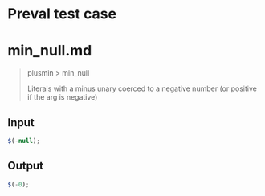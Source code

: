 # Preval test case

# min_null.md

> plusmin > min_null
>
> Literals with a minus unary coerced to a negative number (or positive if the arg is negative)

## Input

`````js filename=intro
$(-null);
`````

## Output

`````js filename=intro
$(-0);
`````
